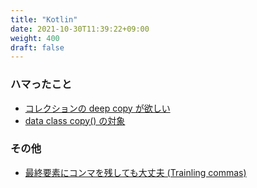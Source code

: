 ```yaml
---
title: "Kotlin"
date: 2021-10-30T11:39:22+09:00
weight: 400
draft: false
---
```


### ハマったこと

<!-- -[by lazy による遅延初期化]() -->

- [コレクションの deep copy が欲しい](/kotlin/struggled/collection_deep_copy)
- [data class copy() の対象](/kotlin/struggled/target_of_copy)

### その他

- [最終要素にコンマを残しても大丈夫 (Trainling commas)](/kotlin/others/trailing_commas)
